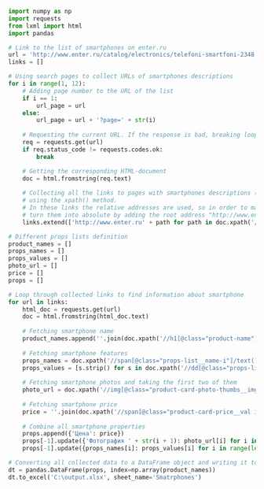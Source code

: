 ﻿```python
import numpy as np
import requests
from lxml import html
import pandas

# Link to the list of smartphones on enter.ru
url = 'http://www.enter.ru/catalog/electronics/telefoni-smartfoni-2348'
links = []

# Using search pages to collect URLs of smartphones descriptions
for i in range(1, 12):
    # Adding page number to the URL of the list
    if i == 1:
        url_page = url
    else:
        url_page = url + '?page=' + str(i)
    
    # Requesting the current URL. If the response is bad, breaking loop
    req = requests.get(url)
    if req.status_code != requests.codes.ok:
        break

    # Getting the corresponding HTML-document
    doc = html.fromstring(req.text)
    
    # Collecting all the links to pages with smartphones descriptions (class = "listing__title"),
    # using the xpath() method.
    # In these links the relative addresses are used, so in order to make further requests I must
    # turn them into absolute by adding the root address "http://www.enter.ru".
    links.extend(['http://www.enter.ru' + path for path in doc.xpath('//a[@class="listing__title"]/@href')])

# Different props lists definition
product_names = []
props_names = []
props_values = []
photo_url = []
price = []
props = []

# Loop through collected links to find information about smartphone
for url in links:
    html_doc = requests.get(url)
    doc = html.fromstring(html_doc.text)
    
    # Fetching smartphone name
    product_names.append(''.join(doc.xpath('//h1[@class="product-name"]/text()')))
    
    # Fetching smartphone features
    props_names = doc.xpath('//span[@class="props-list__name-i"]/text()')
    props_values = [s.strip() for s in doc.xpath('//dd[@class="props-list__val"]/text()') if s.strip() != '']
    
    # Fetching smartphone photos and taking the first two of them
    photo_url = doc.xpath('//img[@class="product-card-photo-thumbs__img"]/@src')[0:2]
    
    # Fetching smartphone price
    price = ''.join(doc.xpath('//span[@class="product-card-price__val i-info__tx"]/text()'))
    
    # Combine all smartphone properties
    props.append({'Цена': price})
    props[-1].update({'Фотография ' + str(i + 1): photo_url[i] for i in range(len(photo_url))})
    props[-1].update({props_names[i]: props_values[i] for i in range(len(props_names) - 1)})

# Converting all collected data to a DataFrame object and writing it to an existing Excel file
dt = pandas.DataFrame(props, index=np.array(product_names))
dt.to_excel('C:\output.xlsx', sheet_name='Smatrphones')
```